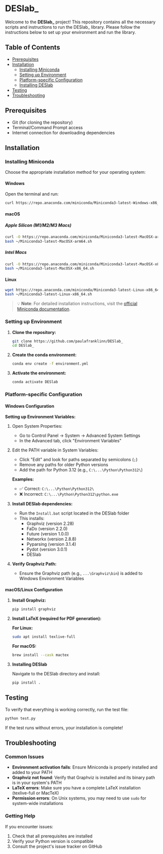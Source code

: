 # DESlab_

Welcome to the **DESlab_** project! This repository contains all the necessary scripts and instructions to run the DESlab_ library. Please follow the instructions below to set up your environment and run the library.

## Table of Contents

- [Prerequisites](#prerequisites)
- [Installation](#installation)
  - [Installing Miniconda](#installing-miniconda)
  - [Setting up Environment](#setting-up-environment)
  - [Platform-specific Configuration](#platform-specific-configuration)
  - [Installing DESlab](#installing-deslab)
- [Testing](#testing)
- [Troubleshooting](#troubleshooting)

## Prerequisites

- Git (for cloning the repository)
- Terminal/Command Prompt access
- Internet connection for downloading dependencies

## Installation

### Installing Miniconda

Choose the appropriate installation method for your operating system:

#### Windows

Open the terminal and run:
```sh
curl https://repo.anaconda.com/miniconda/Miniconda3-latest-Windows-x86_64.exe --output .\Downloads\Miniconda3-latest-Windows-x86_64.exe
```

#### macOS

##### Apple Silicon (M1/M2/M3 Macs)
```sh
curl -O https://repo.anaconda.com/miniconda/Miniconda3-latest-MacOSX-arm64.sh    
bash ~/Miniconda3-latest-MacOSX-arm64.sh
```

##### Intel Macs
```sh
curl -O https://repo.anaconda.com/miniconda/Miniconda3-latest-MacOSX-x86_64.sh    
bash ~/Miniconda3-latest-MacOSX-x86_64.sh
```

#### Linux
```sh
wget https://repo.anaconda.com/miniconda/Miniconda3-latest-Linux-x86_64.sh
bash ~/Miniconda3-latest-Linux-x86_64.sh
```

> 💡 **Note**: For detailed installation instructions, visit the [official Miniconda documentation](https://www.anaconda.com/docs/getting-started/miniconda/install#linux-terminal-installer).

### Setting up Environment

1. **Clone the repository:**
   ```sh
   git clone https://github.com/paulafranklinn/DESlab_
   cd DESlab_
   ```

2. **Create the conda environment:**
   ```sh
   conda env create -f environment.yml
   ```

3. **Activate the environment:**
   ```sh
   conda activate DESlab
   ```

### Platform-specific Configuration

#### Windows Configuration

**Setting up Environment Variables:**

1. Open System Properties:
   - Go to Control Panel → System → Advanced System Settings
   - In the Advanced tab, click "Environment Variables"

2. Edit the PATH variable in System Variables:
   - Click "Edit" and look for paths separated by semicolons (`;`)
   - Remove any paths for older Python versions
   - Add the path for Python 3.12 (e.g., `C:\...\Python\Python312\`)

   **Examples:**
   - ✅ Correct: `C:\...\Python\Python312\`
   - ❌ Incorrect: `C:\...\Python\Python312\python.exe`

3. **Install DESlab dependencies:**
   - Run the `Install.bat` script located in the DESlab folder
   - This installs:
     - Graphviz (version 2.28)
     - FaDo (version 2.2.0)
     - Future (version 1.0.0)
     - Networkx (version 2.8.8)
     - Pyparsing (version 3.1.4)
     - Pydot (version 3.0.1)
     - DESlab

4. **Verify Graphviz Path:**
   - Ensure the Graphviz path (e.g., `...\Graphviz\bin`) is added to Windows Environment Variables

#### macOS/Linux Configuration

1. **Install Graphviz:**
   ```sh
   pip install graphviz
   ```

2. **Install LaTeX (required for PDF generation):**

   **For Linux:**
   ```sh
   sudo apt install texlive-full
   ```

   **For macOS:**
   ```sh
   brew install --cask mactex
   ```

3. **Installing DESlab**

    Navigate to the DESlab directory and install:
    ```sh
    pip install .
    ```

## Testing

To verify that everything is working correctly, run the test file:
```sh
python test.py
```

If the test runs without errors, your installation is complete!

## Troubleshooting

### Common Issues

- **Environment activation fails**: Ensure Miniconda is properly installed and added to your PATH
- **Graphviz not found**: Verify that Graphviz is installed and its binary path is in your system's PATH
- **LaTeX errors**: Make sure you have a complete LaTeX installation (texlive-full or MacTeX)
- **Permission errors**: On Unix systems, you may need to use `sudo` for system-wide installations

### Getting Help

If you encounter issues:
1. Check that all prerequisites are installed
2. Verify your Python version is compatible
3. Consult the project's issue tracker on GitHub
